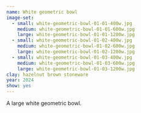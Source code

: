 ```yaml
---
name: White geometric bowl
image-set:
  - small: white-geometric-bowl-01-01-400w.jpg
    medium: white-geometric-bowl-01-01-600w.jpg
    large: white-geometric-bowl-01-01-1200w.jpg
  - small: white-geometric-bowl-01-02-400w.jpg
    medium: white-geometric-bowl-01-02-600w.jpg
    large: white-geometric-bowl-01-02-1200w.jpg
  - small: white-geometric-bowl-01-03-400w.jpg
    medium: white-geometric-bowl-01-03-600w.jpg
    large: white-geometric-bowl-01-03-1200w.jpg
clay: hazelnut brown stoneware
year: 2024
show: yes
---
```


A large white geometric bowl.